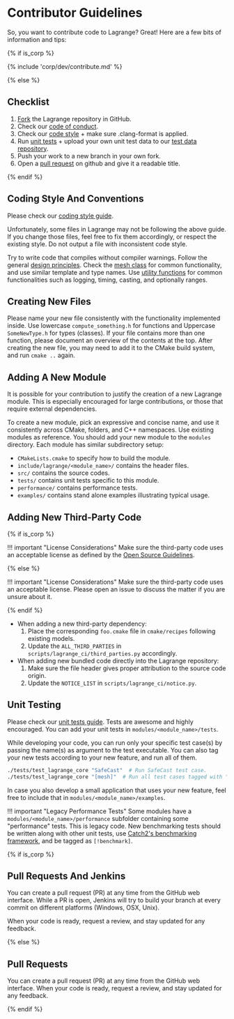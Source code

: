 # Contributor Guidelines

So, you want to contribute code to Lagrange? Great! Here are a few bits of information and tips:

{% if is_corp %}

{% include 'corp/dev/contribute.md' %}

{% else %}

## Checklist

1. [Fork](https://docs.github.com/en/get-started/quickstart/fork-a-repo) the Lagrange repository in
   GitHub.
2. Check our [code of conduct](https://github.com/adobe/lagrange/blob/main/CODE_OF_CONDUCT.md).
3. Check our [code style](code-style.md) + make sure .clang-format is applied.
4. Run [unit tests](unit-tests.md) + upload your own unit test data to our [test data
   repository](https://github.com/adobe/lagrange-test-data).
5. Push your work to a new branch in your own fork.
6. Open a [pull request](https://github.com/adobe/lagrange/pulls) on github and give it a readable
   title.

{% endif %}

## Coding Style And Conventions

Please check our [coding style guide](code-style.md).

Unfortunately, some files in Lagrange may not be following the above guide. If you change those
files, feel free to fix them accordingly, or respect the existing style. Do not output a file with
inconsistent code style.

Try to write code that compiles without compiler warnings. Follow the general [design
principles](../index.md). Check the [mesh class](../user/core/mesh.md) for common functionality, and
use similar template and type names. Use [utility functions](../user/core/general-utilities)
for common functionalities such as logging, timing, casting, and optionally ranges.

## Creating New Files

Please name your new file consistently with the functionality implemented inside. Use lowercase
`compute_something.h` for functions and Uppercase `SomeNewType.h` for types (classes). If your file
contains more than one function, please document an overview of the contents at the top. After
creating the new file, you may need to add it to the CMake build system, and run `cmake ..` again.

## Adding A New Module

It is possible for your contribution to justify the creation of a new Lagrange module. This is
especially encouraged for large contributions, or those that require external dependencies.

To create a new module, pick an expressive and concise name, and use it consistently across CMake,
folders, and C++ namespaces. Use existing modules as reference. You should add your new module to
the `modules` directory. Each module has similar subdirectory setup:

* `CMakeLists.cmake` to specify how to build the module.
* `include/lagrange/<module_name>/` contains the header files.
* `src/` contains the source codes.
* `tests/` contains unit tests specific to this module.
* `performance/` contains performance tests.
* `examples/` contains stand alone examples illustrating typical usage.

## Adding New Third-Party Code

{% if is_corp %}

!!! important "License Considerations"
    Make sure the third-party code uses an acceptable license as defined by the [Open Source
    Guidelines](https://wiki.corp.adobe.com/display/legalwiki/Open+Source+Guidelines+for+use+in+Adobe+Products+and+Services).

{% else %}

!!! important "License Considerations"
    Make sure the third-party code uses an acceptable license. Please open an issue to discuss the
    matter if you are unsure about it.

{% endif %}

- When adding a new third-party dependency:
    1. Place the corresponding `foo.cmake` file in `cmake/recipes` following existing models.
    2. Update the `ALL_THIRD_PARTIES` in `scripts/lagrange_ci/third_parties.py` accordingly.
- When adding new bundled code directly into the Lagrange repository:
    1. Make sure the file header gives proper attribution to the source code origin.
    2. Update the `NOTICE_LIST` in `scripts/lagrange_ci/notice.py`.

## Unit Testing

<!-- todo: a wiki page on why tests are awesome? Pretty sure we have material. @qzhou? -->
Please check our [unit tests guide](unit-tests.md). Tests are awesome and highly encouraged. You can
add your unit tests in `modules/<module_name>/tests`.

While developing your code, you can run only your specific test case(s) by passing the name(s) as
argument to the test executable. You can also tag your new tests according to your new feature, and
run all of them.

```sh
./tests/test_lagrange_core "SafeCast"  # Run SafeCast test case.
./tests/test_lagrange_core "[mesh]"  # Run all test cases tagged with "[mesh]"
```

In case you also develop a small application that uses your new feature, feel free to include that
in `modules/<module_name>/examples`.

!!! important "Legacy Performance Tests"
    Some modules have a `modules/<module_name>/performance` subfolder containing some "performance"
    tests. This is legacy code. New benchmarking tests should be written along with other unit
    tests, use [Catch2's benchmarking
    framework](https://github.com/catchorg/Catch2/blob/devel/docs/benchmarks.md), and be tagged as
    `[!benchmark]`.

{% if is_corp %}

## Pull Requests And Jenkins

You can create a pull request (PR) at any time from the GitHub web interface. While a PR is open,
Jenkins will try to build your branch at every commit on different platforms (Windows, OSX, Unix).

When your code is ready, request a review, and stay updated for any feedback.

{% else %}

## Pull Requests

You can create a pull request (PR) at any time from the GitHub web interface. <!-- While a PR is open, GitHub Actions will try to build your branch at every commit on different platforms (Windows, OSX, Unix). -->
When your code is ready, request a review, and stay updated for any feedback.

{% endif %}
